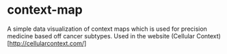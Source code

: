 # context-map

A simple data visualization of context maps which is used for precision medicine based off cancer subtypes.
Used in the website (Cellular Context)[http://cellularcontext.com/]
